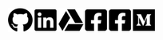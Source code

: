 <p align="center">
	<a href="https://github.com/DerekRoberts"><img src=".images/github.svg" alt="GitHub" height="50" target="_blank"></a>
	<a href="https://www.linkedin.com/in/derekroberts/"><img src=".images/linkedin.svg" alt="LinkedIn" height="50" target="_blank"></a>
	<a href="https://docs.google.com/document/d/1n7aJWhlX8gQZX0L8HEi4P_iazfXE7WUVNmDLM-8vIN8"><img src=".images/drive.svg" alt="Resume" height="50" target="_blank"></a>
  <a href="https://www.facebook.com/DerekTARoberts/"><img src=".images/facebook.svg" alt="Facebook" height="50" target="_blank"></a>  <a href="https://www.facebook.com/DerekTARoberts/"><img src=".images/facebook.svg" alt="Facebook" height="50" target="_blank"></a>
  <a href="https://derek-roberts.medium.com/"><img src=".images/medium.svg" alt="Medium" height="50" target="_blank"></a>
</p>
